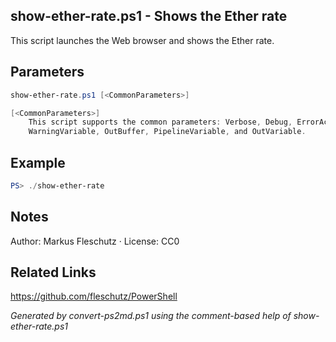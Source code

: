 ## show-ether-rate.ps1 - Shows the Ether rate

This script launches the Web browser and shows the Ether rate.

## Parameters
```powershell
show-ether-rate.ps1 [<CommonParameters>]

[<CommonParameters>]
    This script supports the common parameters: Verbose, Debug, ErrorAction, ErrorVariable, WarningAction, 
    WarningVariable, OutBuffer, PipelineVariable, and OutVariable.
```

## Example
```powershell
PS> ./show-ether-rate

```

## Notes
Author: Markus Fleschutz · License: CC0

## Related Links
https://github.com/fleschutz/PowerShell

*Generated by convert-ps2md.ps1 using the comment-based help of show-ether-rate.ps1*
